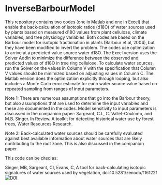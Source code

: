 # InverseBarbourModel
This repository contains two codes (one in Matlab and one in Excel) that enable the back-calculation of isotopic ratios (d18O) of water sources used by plants based on measured d18O values from plant cellulose, climate variables, and tree physiology variables. Both codes are based on the Barbour model for isotopic fractionation in plants (Barbour et al, 2004), but they have been modified to invert the problem. The codes use optimization to arrive at a predicted value source water d18O. The Excel version uses the Solver AddIn to minimize the difference between the observed and predicted values of d18O in tree ring cellulose. To calculate water sources, run the Solver on the values in Column V with the specification that Column V values should be minimized based on adjusting values in Column C. The Matlab version does the optimization explicitly through looping, but also includes a Monte Carlo error estimate for each water source value based on repeated sampling from ranges of input parameters. 

Note 1: There are numerous assumptions that go into the Barbour theory, but also assumptions that are used to determine the input variables and these are documented in the codes. Model sensitivity to input parameters is discussed in the companion paper: Sargeant, C.I., C. Vallet-Coulomb, and M.B. Singer. In Review. A toolkit for detecting historical water use by forest trees, Water Resources Research.

Note 2: Back-calculated water sources should be carefully evaluated against best available information about water sources that are likely contributing to the root zone. This is also discussed in the companion paper.

This code can be cited as: 

Singer, MB, Sargeant, CI, Evans, C, A tool for back-calculating isotopic signatures of water sources used by vegetation, doi:10.5281/zenodo/1161221 <a href="https://zenodo.org/badge/latestdoi/119047089"><img src="https://zenodo.org/badge/119047089.svg" alt="DOI"></a>
